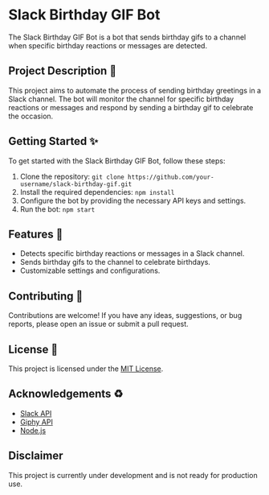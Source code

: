 # Slack Birthday GIF Bot

The Slack Birthday GIF Bot is a bot that sends birthday gifs to a channel when specific birthday reactions or messages are detected.

## Project Description :rocket:

This project aims to automate the process of sending birthday greetings in a Slack channel. The bot will monitor the channel for specific birthday reactions or messages and respond by sending a birthday gif to celebrate the occasion.

## Getting Started :sparkles:

To get started with the Slack Birthday GIF Bot, follow these steps:

1. Clone the repository: `git clone https://github.com/your-username/slack-birthday-gif.git`
2. Install the required dependencies: `npm install`
3. Configure the bot by providing the necessary API keys and settings.
4. Run the bot: `npm start`

## Features :art:

- Detects specific birthday reactions or messages in a Slack channel.
- Sends birthday gifs to the channel to celebrate birthdays.
- Customizable settings and configurations.

## Contributing :bug:

Contributions are welcome! If you have any ideas, suggestions, or bug reports, please open an issue or submit a pull request.

## License :memo:

This project is licensed under the [MIT License](LICENSE).

## Acknowledgements :recycle:

- [Slack API](https://api.slack.com/)
- [Giphy API](https://developers.giphy.com/)
- [Node.js](https://nodejs.org/)

## Disclaimer

This project is currently under development and is not ready for production use.
